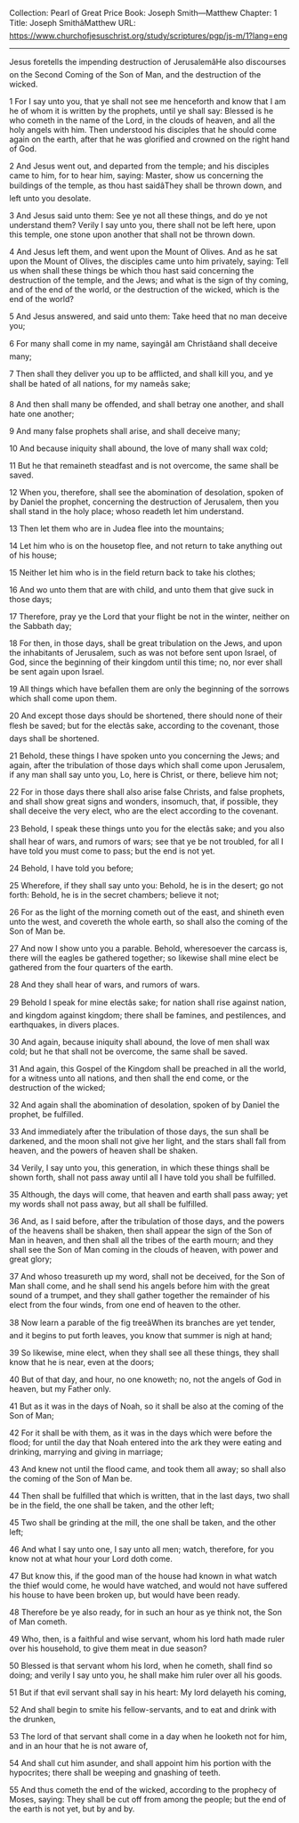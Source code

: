 Collection: Pearl of Great Price
Book: Joseph Smith—Matthew
Chapter: 1
Title: Joseph SmithâMatthew
URL: https://www.churchofjesuschrist.org/study/scriptures/pgp/js-m/1?lang=eng

---

Jesus foretells the impending destruction of JerusalemâHe also discourses on the Second Coming of the Son of Man, and the destruction of the wicked.

1 For I say unto you, that ye shall not see me henceforth and know that I am he of whom it is written by the prophets, until ye shall say: Blessed is he who cometh in the name of the Lord, in the clouds of heaven, and all the holy angels with him. Then understood his disciples that he should come again on the earth, after that he was glorified and crowned on the right hand of God.

2 And Jesus went out, and departed from the temple; and his disciples came to him, for to hear him, saying: Master, show us concerning the buildings of the temple, as thou hast saidâThey shall be thrown down, and left unto you desolate.

3 And Jesus said unto them: See ye not all these things, and do ye not understand them? Verily I say unto you, there shall not be left here, upon this temple, one stone upon another that shall not be thrown down.

4 And Jesus left them, and went upon the Mount of Olives. And as he sat upon the Mount of Olives, the disciples came unto him privately, saying: Tell us when shall these things be which thou hast said concerning the destruction of the temple, and the Jews; and what is the sign of thy coming, and of the end of the world, or the destruction of the wicked, which is the end of the world?

5 And Jesus answered, and said unto them: Take heed that no man deceive you;

6 For many shall come in my name, sayingâI am Christâand shall deceive many;

7 Then shall they deliver you up to be afflicted, and shall kill you, and ye shall be hated of all nations, for my nameâs sake;

8 And then shall many be offended, and shall betray one another, and shall hate one another;

9 And many false prophets shall arise, and shall deceive many;

10 And because iniquity shall abound, the love of many shall wax cold;

11 But he that remaineth steadfast and is not overcome, the same shall be saved.

12 When you, therefore, shall see the abomination of desolation, spoken of by Daniel the prophet, concerning the destruction of Jerusalem, then you shall stand in the holy place; whoso readeth let him understand.

13 Then let them who are in Judea flee into the mountains;

14 Let him who is on the housetop flee, and not return to take anything out of his house;

15 Neither let him who is in the field return back to take his clothes;

16 And wo unto them that are with child, and unto them that give suck in those days;

17 Therefore, pray ye the Lord that your flight be not in the winter, neither on the Sabbath day;

18 For then, in those days, shall be great tribulation on the Jews, and upon the inhabitants of Jerusalem, such as was not before sent upon Israel, of God, since the beginning of their kingdom until this time; no, nor ever shall be sent again upon Israel.

19 All things which have befallen them are only the beginning of the sorrows which shall come upon them.

20 And except those days should be shortened, there should none of their flesh be saved; but for the electâs sake, according to the covenant, those days shall be shortened.

21 Behold, these things I have spoken unto you concerning the Jews; and again, after the tribulation of those days which shall come upon Jerusalem, if any man shall say unto you, Lo, here is Christ, or there, believe him not;

22 For in those days there shall also arise false Christs, and false prophets, and shall show great signs and wonders, insomuch, that, if possible, they shall deceive the very elect, who are the elect according to the covenant.

23 Behold, I speak these things unto you for the electâs sake; and you also shall hear of wars, and rumors of wars; see that ye be not troubled, for all I have told you must come to pass; but the end is not yet.

24 Behold, I have told you before;

25 Wherefore, if they shall say unto you: Behold, he is in the desert; go not forth: Behold, he is in the secret chambers; believe it not;

26 For as the light of the morning cometh out of the east, and shineth even unto the west, and covereth the whole earth, so shall also the coming of the Son of Man be.

27 And now I show unto you a parable. Behold, wheresoever the carcass is, there will the eagles be gathered together; so likewise shall mine elect be gathered from the four quarters of the earth.

28 And they shall hear of wars, and rumors of wars.

29 Behold I speak for mine electâs sake; for nation shall rise against nation, and kingdom against kingdom; there shall be famines, and pestilences, and earthquakes, in divers places.

30 And again, because iniquity shall abound, the love of men shall wax cold; but he that shall not be overcome, the same shall be saved.

31 And again, this Gospel of the Kingdom shall be preached in all the world, for a witness unto all nations, and then shall the end come, or the destruction of the wicked;

32 And again shall the abomination of desolation, spoken of by Daniel the prophet, be fulfilled.

33 And immediately after the tribulation of those days, the sun shall be darkened, and the moon shall not give her light, and the stars shall fall from heaven, and the powers of heaven shall be shaken.

34 Verily, I say unto you, this generation, in which these things shall be shown forth, shall not pass away until all I have told you shall be fulfilled.

35 Although, the days will come, that heaven and earth shall pass away; yet my words shall not pass away, but all shall be fulfilled.

36 And, as I said before, after the tribulation of those days, and the powers of the heavens shall be shaken, then shall appear the sign of the Son of Man in heaven, and then shall all the tribes of the earth mourn; and they shall see the Son of Man coming in the clouds of heaven, with power and great glory;

37 And whoso treasureth up my word, shall not be deceived, for the Son of Man shall come, and he shall send his angels before him with the great sound of a trumpet, and they shall gather together the remainder of his elect from the four winds, from one end of heaven to the other.

38 Now learn a parable of the fig treeâWhen its branches are yet tender, and it begins to put forth leaves, you know that summer is nigh at hand;

39 So likewise, mine elect, when they shall see all these things, they shall know that he is near, even at the doors;

40 But of that day, and hour, no one knoweth; no, not the angels of God in heaven, but my Father only.

41 But as it was in the days of Noah, so it shall be also at the coming of the Son of Man;

42 For it shall be with them, as it was in the days which were before the flood; for until the day that Noah entered into the ark they were eating and drinking, marrying and giving in marriage;

43 And knew not until the flood came, and took them all away; so shall also the coming of the Son of Man be.

44 Then shall be fulfilled that which is written, that in the last days, two shall be in the field, the one shall be taken, and the other left;

45 Two shall be grinding at the mill, the one shall be taken, and the other left;

46 And what I say unto one, I say unto all men; watch, therefore, for you know not at what hour your Lord doth come.

47 But know this, if the good man of the house had known in what watch the thief would come, he would have watched, and would not have suffered his house to have been broken up, but would have been ready.

48 Therefore be ye also ready, for in such an hour as ye think not, the Son of Man cometh.

49 Who, then, is a faithful and wise servant, whom his lord hath made ruler over his household, to give them meat in due season?

50 Blessed is that servant whom his lord, when he cometh, shall find so doing; and verily I say unto you, he shall make him ruler over all his goods.

51 But if that evil servant shall say in his heart: My lord delayeth his coming,

52 And shall begin to smite his fellow-servants, and to eat and drink with the drunken,

53 The lord of that servant shall come in a day when he looketh not for him, and in an hour that he is not aware of,

54 And shall cut him asunder, and shall appoint him his portion with the hypocrites; there shall be weeping and gnashing of teeth.

55 And thus cometh the end of the wicked, according to the prophecy of Moses, saying: They shall be cut off from among the people; but the end of the earth is not yet, but by and by.
